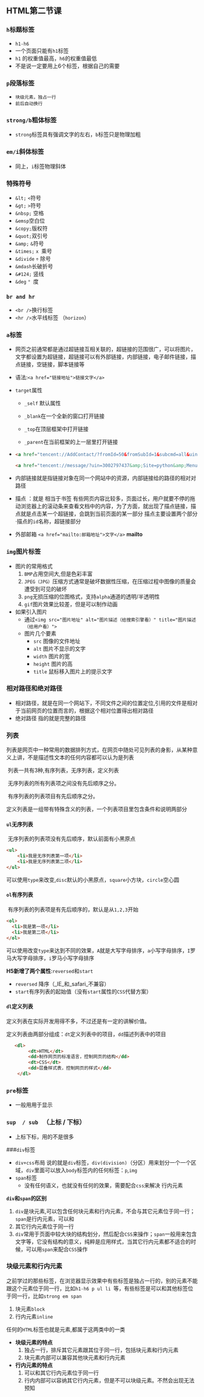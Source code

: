 ## HTML第二节课

### `h`标题标签

  * `h1-h6`
  * 一个页面只能有`h1`标签
  * `h1` 的权重值最高，`h6`的权重值最低
  * 不是说一定要用上6个标签，根据自己的需要
### `p`段落标签

  * `块级元素，独占一行`
  * `前后自动换行`
### `strong/b`粗体标签

  * `strong`标签具有强调文字的左右，`b`标签只是物理加粗
### `em/i`斜体标签

  * 同上，`i`标签物理斜体
### **特殊符号**

  * `&lt;` `<`符号
  * `&gt;` `>`符号
  * `&nbsp;` 空格
  * `&emsp`空白位
  * `&copy;`版权符
  * `&quot;`双引号
  * `&amp;` `&`符号
  * `&times;` `x `乘号
  * `&divide`  `÷` 除号
  * `&mdash`长破折号
  * `&#124;` 竖线
  * `&deg` `° `度 
### `br and hr`

  * `<br />`换行标签
  * `<hr />`水平线标签 （`horizon`）
### `a`标签

  * 网页之前通常都是通过超链接互相关联的，超链接的范围很广，可以将图片，文字都设置为超链接，超链接可以有外部链接，内部链接，电子邮件链接，描点链接，空链接，脚本链接等

  * 语法:`<a href="链接地址">链接文字</a>`

  * `target`属性

    * `_self` 默认属性

    * `_blank`在一个全新的窗口打开链接

    * `_top`在顶层框架中打开链接

    * `_parent`在当前框架的上一层里打开链接

  * ```html
    <a href="tencent://AddContact/?fromId=50&fromSubId=1&subcmd=all&uin=635800005" target="_self" >加好友</a>
    ```

    ```html
    <a href="tencent://message/?uin=3002797437&amp;Site=python&amp;Menu=yes" target="_self" >我要咨询</a>
    ```

  * 内部链接就是指链接对象在同一个网站中的资源，内部链接给的路径的相对对路径

  * 描点 ：就是 相当于书签  有些网页内容比较多，页面过长，用户就要不停的拖动浏览器上的滚动条来查看文档中的内容，为了方面，就出现了描点链接，描点就是点击某一个超链接，会跳到当前页面的某一部分 描点主要设置两个部分·描点的`id`名称，超链接部分

  *  外部邮箱 `<a href="mailto:邮箱地址">文字</a>`  **mailto**
### `img`图片标签

* 图片的常用格式
  1. `BMP`占用空间大,但是色彩丰富
  2. `JPEG（JPG）`压缩方式通常是破坏数据性压缩，在压缩过程中图像的质量会遭受到可见的破坏
  3. `png`无损压缩的位图格式，支持`alpha`通道的透明/半透明性
  4. `gif`图片效果比较差，但是可以制作动画
* 如果引入图片
  * 通过`<img src="图片地址" alt="图片描述（给搜索引擎看）" title="图片描述（给用户看）">`
  * 图片几个要素
    * `src` 图像的文件地址
    * `alt`  图片不显示的文字
    * `width`  图片的宽
    * `height` 图片的高
    * `title`  鼠标移入图片上的提示文字

### 相对路径和绝对路径

* 相对路径，就是在同一个网站下，不同文件之间的位置定位,引用的文件是相对于当前网页的位置而言的，根据这个相对位置得出相对路径
* 绝对路径 指的就是完整的路径

### 列表

​	列表是网页中一种常用的数据排列方式，在网页中随处可见列表的身影，从某种意义上讲，不是描述性文本的任何内容都可以认为是列表

​	列表一共有3种,有序列表，无序列表，定义列表

​	无序列表的所有列表项之间没有先后顺序之分。

​	有序列表的列表项目有先后顺序之分。

​	定义列表是一组带有特殊含义的列表，一个列表项目里包含条件和说明两部分

#### `ul`无序列表

​	无序列表的列表项没有先后顺序，默认前面有小黑原点

```html
<ul>
 	<li>我是无序列表第一项</li>
  	<li>我是无序列表第二项</li>
</ul>
```

可以使用`type`来改变,`disc`默认的小黑原点，`square`小方块，`circle`空心圆

#### `ol`有序列表

​	 有序列表的列表项是有先后顺序的，默认是从`1,2,3`开始

```html
<ol>
  <li>我是第一项</li>
  <li>我是第二项</li>
</ol>
```

可以使用改变`type`来达到不同的效果，`A`就是大写字母排序，`a`小写字母排序，`I`罗马大写字母排序，`i`罗马小写字母排序

**H5新增了两个属性**:`reversed`和`start`

* `reversed` 降序（_IE_和_safari_不兼容）
* `start`有序列表的起始值（没有`start`属性的`CSS`代替方案）

#### `dl`定义列表

定义列表在实际开发用得不多，不过还是有一定的讲解价值。

定义列表由两部分组成：`dt`定义列表中的项目，`dd`描述列表中的项目

```html
   <dl>
        <dt>HTML</dt>
        <dd>制作网页的标准语言，控制网页的结构</dd>
        <dt>CSS</dt>
        <dd>层叠样式表，控制网页的样式</dd>
    </dl>
```

### `pre`标签

* 一般用用于显示

### `sup  / sub ` （上标 / 下标）

* 上标下标，用的不是很多

###`div`标签
  * `div+css`布局 说的就是`div`标签，`div(division)`（分区）用来划分一个一个区域，`div`里面可以放入`body`标签内的任何标签：`p`,`img`
* `span`标签
  - 没有任何语义，也就没有任何的效果，需要配合`css`来解决  行内元素

**`div`和`span`的区别**

1. `div`是块元素,可以包含任何块元素和行内元素，不会与其它元素位于同一行；`span`是行内元素，可以和
2. 其它行内元素位于同一行
3. `div`常用于页面中较大块的结构划分，然后配合`CSS`来操作；`span`一般用来包含文字等，它没有结构的意义，纯粹是应用样式，当其它行内元素都不适合的时候，可以用`span`来配合`CSS`操作

### **块级元素和行内元素**

之前学过的那些标签，在浏览器显示效果中有些标签是独占一行的，别的元素不能跟这个元素位于同一行，比如`h1-h6 p ul li `等，有些标签是可以和其他标签位于同一行，比如`strong em span`

1. 块元素`block`
2. 行内元素`inline`

任何的`HTML`标签也就是元素,都属于这两类中的一类

* **块级元素的特点**
  1. 独占一行，排斥其它元素跟其位于同一行，包括块元素和行内元素
  2. 块元素内部可以兼容其他块元素和行内元素
* **行内元素的特点**
  1. 可以和其它行内元素位于同一行
  2. 行内内部可以容纳其它行内元素，但是不可以块级元素。不然会出现无法预知